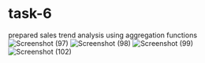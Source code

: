 # task-6
prepared sales trend analysis using aggregation functions![Screenshot (97)](https://github.com/user-attachments/assets/c9b2692a-ff2d-4734-84a8-1fd7dffca8da)
![Screenshot (98)](https://github.com/user-attachments/assets/80e805f8-351d-4e7f-a3b6-58d8a46ea321)
![Screenshot (99)](https://github.com/user-attachments/assets/e89a5156-91b1-4a72-b06a-82b6c56dba40)
![Screenshot (102)](https://github.com/user-attachments/assets/bfaa9da1-893d-4db1-a93e-1404c2d38513)
